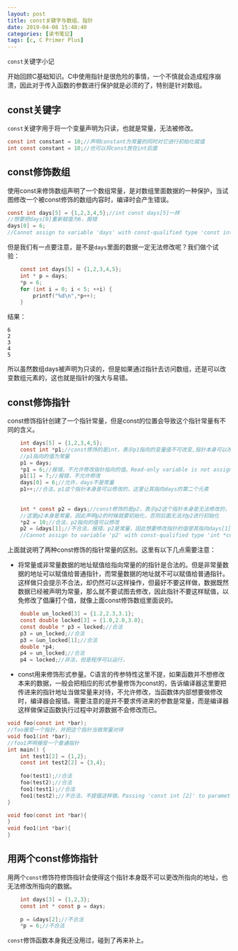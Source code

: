 ```yaml
---
layout: post
title: const关键字与数组、指针
date: 2019-04-08 15:48:40
categories: [读书笔记]
tags: [c, C Primer Plus]
---
```



`const`关键字小记
<!--more-->

开始回顾C基础知识。C中使用指针是很危险的事情，一个不慎就会造成程序崩溃，因此对于传入函数的参数进行保护就是必须的了，特别是针对数组。 
## const关键字
`const`关键字用于将一个变量声明为只读，也就是常量，无法被修改。
```c
const int constant = 10;//声明constant为常量的同时对它进行初始化赋值
int const constant = 10;//也可以将const放在int后面
```
## const修饰数组
使用const来修饰数组声明了一个数组常量，是对数组里面数据的一种保护，当试图修改一个被const修饰的数组内容时，编译时会产生错误。
```c
const int days[5] = {1,2,3,4,5};//int const days[5]一样
//想要把days[0]重新赋值为6，报错
days[0] = 6;
//Cannot assign to variable 'days' with const-qualified type 'const int [5]'
```
但是我们有一点要注意，是不是`days`里面的数据一定无法修改呢？我们做个试验：
```c
    const int days[5] = {1,2,3,4,5};
    int * p = days;
    *p = 6;
    for (int i = 0; i < 5; ++i) {
        printf("%d\n",*p++);
    }
```
结果：
```
6
2
3
4
5
```
所以虽然数组days被声明为只读的，但是如果通过指针去访问数组，还是可以改变数组元素的，这也就是指针的强大与易错。
## const修饰指针
const修饰指针创建了一个指针常量，但是const的位置会导致这个指针常量有不同的含义。
```c
    int days[5] = {1,2,3,4,5};
    const int *p1;//const修饰的是int，表示p1指向的变量值不可改变,指针本身可以改变
    //p1指向的值为常量
    p1 = days;
    *p1 = 6;//报错，不允许修改指针指向的值。Read-only variable is not assignable
    p1[1] = 7;//报错，不允许修改
    days[0] = 6;//允许，days不是常量
    p1++;//合法，p1这个指针本身是可以修改的，这里让其指向days的第二个元素
    
    
    int * const p2 = days;//const修饰的是p2，表示p2这个指针本身是无法修改的，但是其指向的值是可以修改的
    //这里p2本身是常量，因此声明p2的时候就要初始化，否则后面无法对p2进行初始化
    *p2 = 10;//合法，p2指向的值可以修改
    p2 = &days[1];//不合法，报错，p2是常量，因此想要修改指针的值使其指向days[1]不合法。
    //Cannot assign to variable 'p2' with const-qualified type 'int *const'
```
上面就说明了两种const修饰的指针常量的区别。这里有以下几点需要注意：
* 将常量或非常量数据的地址赋值给指向常量的的指针是合法的。但是非常量数据的地址可以赋值给普通指针，而常量数据的地址就不可以赋值给普通指针。这样做只会提示不合法，却仍然可以这样操作，但最好不要这样做，数据既然数据已经被声明为常量，那么就不要试图去修改，因此指针不要这样赋值，以免修改了倡廉打个值，就像上面const修饰数组里面说的。
```c
    double un_locked[3] = {1.2,2.3,3.1};
    const double locked[3] = {1.0,2.0,3.0};
    const double * p3 = locked;//合法
    p3 = un_locked;//合法
    p3 = &un_locked[1];//合法
    double *p4;
    p4 = un_locked;//合法
    p4 = locked;//非法，但是程序可以运行，
```
* const用来修饰形式参量。C语言的传参特性这里不提，如果函数并不想修改本来的数据，一般会把相应的形式参量修饰为const的，告诉编译器这里要把传进来的指针地址当做常量来对待，不允许修改，当函数体内部想要做修改时，编译器会报错。需要注意的是并不要求传进来的参数是常量，而是编译器这样做保证函数执行过程中对源数据不会修改而已。
```c
void foo(const int *bar);
//foo接受一个指针，并把这个指针当做常量对待
void foo1(int *bar);
//foo1声明接受一个普通指针
int main() {
    int test1[2] = {1,2};
    const int test2[2] = {3,4};
    
    foo(test1);//合法
    foo(test2);//合法
    foo1(test1);//合法
    foo1(test2);//不合法，不提倡这样做。Passing 'const int [2]' to parameter of type 'int *' discards qualifiers
}

void foo(const int *bar){
}
void foo1(int *bar){
}
```
## 用两个const修饰指针
用两个`const`修饰符修饰指针会使得这个指针本身既不可以更改所指向的地址，也无法修改所指向的数据。
```c
    int days[3] = {1,2,3};
    const int * const p = days;
    
    p = &days[2];//不合法
    *p = 6;//不合法
```
`const`修饰函数本身我还没用过，碰到了再来补上。